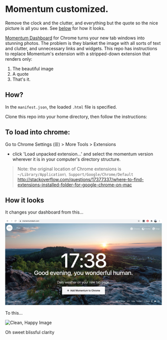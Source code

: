 # Momentum customized.

Remove the clock and the clutter, and everything but the quote so the nice picture is all you see. See [below](#how-it-looks) for how it looks.

[Momentum Dashboard](https://momentumdash.com/) for Chrome turns your new tab windows into stunning photos. The problem is they blanket the image with all sorts of text and clutter, and unnecessary links and widgets. This repo has instructions to replace Momentum's extension with a stripped-down extension that renders only:
1. The beautiful image
2. A quote
3. That's it.

## How? 

In the `manifest.json`, the loaded `.html` file is specified.

Clone this repo into your home directory, then follow the instructions:

## To load into chrome:

Go to Chrome Settings (☰) > More Tools > Extensions
 - click 'Load unpacked extension...' and select the momentum version wherever it is in your computer's directory structure.

 > Note: the original location of Chrome extensions is `~/Library/Application\ Support/Google/Chrome/Default` http://stackoverflow.com/questions/17377337/where-to-find-extensions-installed-folder-for-google-chrome-on-mac

## How it looks

It changes your dashboard from this...

![Stupid,Crappy Image](bleh_momentum.png)

To this...

![Clean, Happy Image](clean_momentum.png)

Oh sweet blissful clarity
